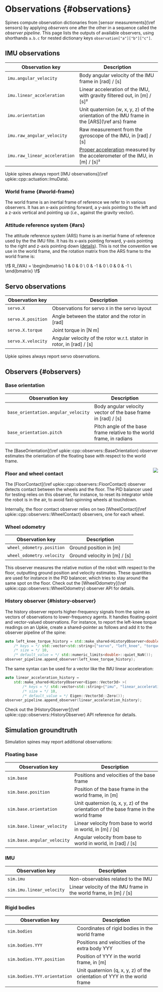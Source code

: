 # Observations {#observations}

Spines compute observation dictionaries from [sensor measurements](\ref sensors) by applying *observers* one after the other in a sequence called the *observer pipeline*. This page lists the outputs of available observers, using shorthands `a.b.c` for nested dictionary keys `observation["a"]["b"]["c"]`.

## IMU observations

| Observation key | Description |
|-----------------|-------------|
| `imu.angular_velocity` | Body angular velocity of the IMU frame in [rad] / [s] |
| `imu.linear_acceleration` | Linear acceleration of the IMU, with gravity filtered out, in [m] / [s]² |
| `imu.orientation` | Unit quaternion (w, x, y, z) of the orientation of the IMU frame in the [ARS](\ref ars) frame |
| `imu.raw_angular_velocity` | Raw measurement from the gyroscope of the IMU, in [rad] / [s] |
| `imu.raw_linear_acceleration` | [Proper acceleration](https://en.wikipedia.org/wiki/Accelerometer#Physical_principles) measured by the accelerometer of the IMU, in [m] / [s]² |

Upkie spines always report [IMU observations](\ref upkie::cpp::actuation::ImuData).

### World frame {#world-frame}

The world frame is an inertial frame of reference we refer to in various observers. It has an x-axis pointing forward, a y-axis pointing to the left and a z-axis vertical and pointing up (*i.e.*, against the gravity vector).

### Attitude reference system {#ars}

The attitude reference system (ARS) frame is an inertial frame of reference used by the the IMU filte. It has its x-axis pointing forward, y-axis pointing to the right and z-axis pointing down ([details](https://github.com/mjbots/pi3hat/blob/ab632c82bd501b9fcb6f8200df0551989292b7a1/docs/reference.md#orientation)). This is not the convention we use in the world frame, and the rotation matrix from the ARS frame to the world frame is:

\f$
R_{WA} = \begin{bmatrix}
    1 & 0 & 0 \\
    0 & -1 & 0 \\
    0 & 0 & -1 \\
\end{bmatrix}
\f$

## Servo observations

| Observation key | Description |
|-----------------|-------------|
| `servo.X` | Observations for servo `X` in the servo layout |
| `servo.X.position` | Angle between the stator and the rotor in [rad] |
| `servo.X.torque` | Joint torque in [N m] |
| `servo.X.velocity` | Angular velocity of the rotor w.r.t. stator in rotor, in [rad] / [s] |

Upkie spines always report servo observations.

## Observers {#observers}

### Base orientation

| Observation key | Description |
|-----------------|-------------|
| `base_orientation.angular_velocity` | Body angular velocity vector of the base frame in [rad] / [s] |
| `base_orientation.pitch` | Pitch angle of the base frame relative to the world frame, in radians |

The [BaseOrientation](\ref upkie::cpp::observers::BaseOrientation) observer estimates the orientation of the floating base with respect to the world frame.

<img src="https://upkie.github.io/upkie/observers.png" align="right">

### Floor and wheel contact

The [FloorContact](\ref upkie::cpp::observers::FloorContact) observer detects contact between the wheels and the floor. The PID balancer used for testing relies on this observer, for instance, to reset its integrator while the robot is in the air, to avoid fast-spinning wheels at touchdown.

Internally, the floor contact observer relies on two [WheelContact](\ref upkie::cpp::observers::WheelContact) observers, one for each wheel.

### Wheel odometry

| Observation key | Description |
|-----------------|-------------|
| `wheel_odometry.position` | Ground position in [m] |
| `wheel_odometry.velocity` | Ground velocity in [m] / [s] |

This observer measures the relative motion of the robot with respect to the floor, outputting ground position and velocity estimates. These quantities are used for instance in the PID balancer, which tries to stay around the same spot on the floor. Check out the [WheelOdometry](\ref upkie::cpp::observers::WheelOdometry) observer API for details.

### History observer {#history-observer}

The history observer reports higher-frequency signals from the spine as vectors of observations to lower-frequency agents. It handles floating-point and vector-valued observations. For instance, to report the left-knee torque readings on an Upkie, create a shared-pointer as follows and add it to the observer pipeline of the spine:

```cpp
auto left_knee_torque_history = std::make_shared<HistoryObserver<double> >(
    /* keys = */ std::vector<std::string>{"servo", "left_knee", "torque"},
    /* size = */ 10,
    /* default_value = */ std::numeric_limits<double>::quiet_NaN());
observer_pipeline.append_observer(left_knee_torque_history);
```

The same syntax can be used for a vector like the IMU linear acceleration:

```cpp
auto linear_acceleration_history =
    std::make_shared<HistoryObserver<Eigen::Vector3d> >(
        /* keys = */ std::vector<std::string>{"imu", "linear_acceleration"},
        /* size = */ 10,
        /* default_value = */ Eigen::Vector3d::Zero());
observer_pipeline.append_observer(linear_acceleration_history);
```

Check out the [HistoryObserver](\ref upkie::cpp::observers::HistoryObserver) API reference for details.

## Simulation groundtruth

Simulation spines may report additional observations:

### Floating base

| Observation key | Description |
|-----------------|-------------|
| `sim.base` | Positions and velocities of the base frame |
| `sim.base.position` | Position of the base frame in the world frame, in [m] |
| `sim.base.orientation` | Unit quaternion (q, x, y, z) of the orientation of the base frame in the world frame |
| `sim.base.linear_velocity` | Linear velocity from base to world in world, in [m] / [s] |
| `sim.base.angular_velocity` | Angular velocity from base to world in world, in [rad] / [s] |

### IMU

| Observation key | Description |
|-----------------|-------------|
| `sim.imu` | Non-observables related to the IMU |
| `sim.imu.linear_velocity` | Linear velocity of the IMU frame in the world frame, in [m] / [s] |

### Rigid bodies

| Observation key | Description |
|-----------------|-------------|
| `sim.bodies` | Coordinates of rigid bodies in the world frame |
| `sim.bodies.YYY` | Positions and velocities of the extra body YYY |
| `sim.bodies.YYY.position` | Position of YYY in the world frame, in [m] |
| `sim.bodies.YYY.orientation` | Unit quaternion (q, x, y, z) of the orientation of YYY in the world frame |
